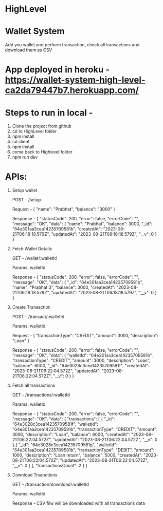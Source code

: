 # HighLevel

# Wallet System

Add you wallet and perform transaction, check all transactions and download them as CSV

# App deployed in heroku - https://wallet-system-high-level-ca2da79447b7.herokuapp.com/

# Steps to run in local -

1. Clone the project from github
2. cd to HighLevel folder
3. npm install
4. cd client
5. npm install
6. come back to Highlevel folder
7. npm run dev

# APIs:

1. Setup wallet

   POST - /setup

   Request - {
   "name": "Prabhat",
   "balance": "3000"
   }

   Response - {
   "statusCode": 200,
   "error": false,
   "errorCode": "",
   "message": "OK",
   "data": {
   "name": "Prabhat",
   "balance": 3000,
   "\_id": "64e301aa3cea14235709581b",
   "createdAt": "2023-08-21T06:18:18.579Z",
   "updatedAt": "2023-08-21T06:18:18.579Z",
   "\_\_v": 0
   }
   }

2. Fetch Wallet Details

   GET - /wallet/:walletId

   Params: walletId

   Response - {
   "statusCode": 200,
   "error": false,
   "errorCode": "",
   "message": "OK",
   "data": {
   "\_id": "64e301aa3cea14235709581b",
   "name": "Prabhat 3",
   "balance": 3000,
   "createdAt": "2023-08-21T06:18:18.579Z",
   "updatedAt": "2023-08-21T06:18:18.579Z",
   "\_\_v": 0
   }
   }

3. Create Transaction

   POST - /transact/:walletId

   Params: walletId

   Request - {
   "transactionType": "CREDIT",
   "amount": 3000,
   "description": "Loan"
   }

   Response - {
   "statusCode": 200,
   "error": false,
   "errorCode": "",
   "message": "OK",
   "data": {
   "walletId": "64e301aa3cea14235709581b",
   "transactionType": "CREDIT",
   "amount": 3000,
   "description": "Loan",
   "balance": 6000,
   "\_id": "64e3028c3cea14235709581f",
   "createdAt": "2023-08-21T06:22:04.572Z",
   "updatedAt": "2023-08-21T06:22:04.572Z",
   "\_\_v": 0
   }
   }

4. Fetch all transactions

   GET - /transactions/:walletId

   Params: walletId

   Response - {
   "statusCode": 200,
   "error": false,
   "errorCode": "",
   "message": "OK",
   "data": {
   "transactions": [
   {
   "_id": "64e3028c3cea14235709581f",
   "walletId": "64e301aa3cea14235709581b",
   "transactionType": "CREDIT",
   "amount": 3000,
   "description": "Loan",
   "balance": 6000,
   "createdAt": "2023-08-21T06:22:04.572Z",
   "updatedAt": "2023-08-21T06:22:04.572Z",
   "__v": 0
   },{
   "_id": "64e3028c3cea14235709581g",
   "walletId": "64e301aa3cea14235709581b",
   "transactionType": "DEBIT",
   "amount": 1000,
   "description": "Loan return",
   "balance": 5000,
   "createdAt": "2023-08-21T06:22:04.572Z",
   "updatedAt": "2023-08-21T06:22:04.572Z",
   "__v": 0
   }
   ],
   "transactionsCount": 2
   }
   }

5. Download Trsanctions

   GET - /transaction/download/:walletId

   Params: walletId

   Response - CSV filw will be downloaded with all transactions data
